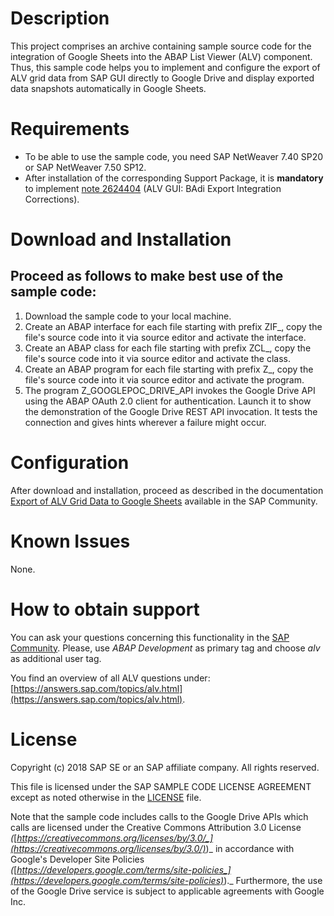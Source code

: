 # Description

This project comprises an archive containing sample source code for the integration of Google Sheets into the ABAP List Viewer (ALV) component. Thus, this sample code helps you to implement and configure the export of ALV grid data from SAP GUI directly to Google Drive and display exported data snapshots automatically in Google Sheets.

# Requirements

- To be able to use the sample code, you need SAP NetWeaver 7.40 SP20 or SAP NetWeaver 7.50 SP12.
- After installation of the corresponding Support Package, it is **mandatory** to implement [note 2624404](http://service.sap.com/sap/support/notes/2624404) (ALV GUI: BAdi Export Integration Corrections).

# Download and Installation

## Proceed as follows to make best use of the sample code:

1. Download the sample code to your local machine.
2. Create an ABAP interface for each file starting with prefix ZIF\_, copy the file&#39;s source code into it via source editor and activate the interface.
3. Create an ABAP class for each file starting with prefix ZCL\_, copy the file&#39;s source code into it via source editor and activate the class.
4. Create an ABAP program for each file starting with prefix Z\_, copy the file&#39;s source code into it via source editor and activate the program.
5. The program Z\_GOOGLEPOC\_DRIVE\_API invokes the Google Drive API using the ABAP OAuth 2.0 client for authentication. Launch it to show the demonstration of the Google Drive REST API invocation. It tests the connection and gives hints wherever a failure might occur.

# Configuration

After download and installation, proceed as described in the documentation [Export of ALV Grid Data to Google Sheets](https://www.sap.com/documents/2018/07/56e0dd6d-0f7d-0010-87a3-c30de2ffd8ff.html) available in the SAP Community.

# Known Issues

None.

# How to obtain support

You can ask your questions concerning this functionality in the [SAP Community](https://www.sap.com/community.html). Please, use _ABAP Development_ as primary tag and choose _alv_ as additional user tag.

You find an overview of all ALV questions under: [https://answers.sap.com/topics/alv.html](https://answers.sap.com/topics/alv.html).

# License
Copyright (c) 2018 SAP SE or an SAP affiliate company. All rights reserved.

This file is licensed under the SAP SAMPLE CODE LICENSE AGREEMENT except as noted otherwise in the [LICENSE](LICENSE) file.

Note that the sample code includes calls to the Google Drive APIs which calls are licensed under the Creative Commons Attribution 3.0 License _(_[_https://creativecommons.org/licenses/by/3.0/_](https://creativecommons.org/licenses/by/3.0/)_)_ in accordance with Google&#39;s Developer Site Policies _(_[_https://developers.google.com/terms/site-policies_](https://developers.google.com/terms/site-policies)_)._ Furthermore, the use of the Google Drive service is subject to applicable agreements with Google Inc.
